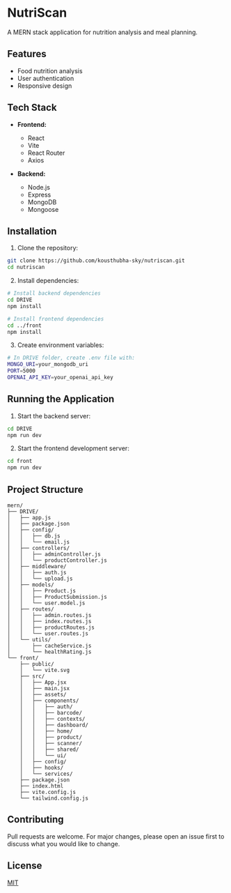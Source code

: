 # NutriScan

A MERN stack application for nutrition analysis and meal planning.

## Features

- Food nutrition analysis
- User authentication
- Responsive design

## Tech Stack

- **Frontend:**
  - React
  - Vite
  - React Router
  - Axios

- **Backend:**
  - Node.js
  - Express
  - MongoDB
  - Mongoose
  

## Installation

1. Clone the repository:
```bash
git clone https://github.com/kousthubha-sky/nutriscan.git
cd nutriscan
```

2. Install dependencies:
```bash
# Install backend dependencies
cd DRIVE
npm install

# Install frontend dependencies
cd ../front
npm install
```

3. Create environment variables:
```bash
# In DRIVE folder, create .env file with:
MONGO_URI=your_mongodb_uri
PORT=5000
OPENAI_API_KEY=your_openai_api_key
```

## Running the Application

1. Start the backend server:
```bash
cd DRIVE
npm run dev
```

2. Start the frontend development server:
```bash
cd front
npm run dev
```

## Project Structure

```
mern/
├── DRIVE/
│   ├── app.js
│   ├── package.json
│   ├── config/
│   │   ├── db.js
│   │   └── email.js
│   ├── controllers/
│   │   ├── adminController.js
│   │   └── productController.js
│   ├── middleware/
│   │   ├── auth.js
│   │   └── upload.js
│   ├── models/
│   │   ├── Product.js
│   │   ├── ProductSubmission.js
│   │   └── user.model.js
│   ├── routes/
│   │   ├── admin.routes.js
│   │   ├── index.routes.js
│   │   ├── productRoutes.js
│   │   └── user.routes.js
│   └── utils/
│       ├── cacheService.js
│       └── healthRating.js
└── front/
    ├── public/
    │   └── vite.svg
    ├── src/
    │   ├── App.jsx
    │   ├── main.jsx
    │   ├── assets/
    │   ├── components/
    │   │   ├── auth/
    │   │   ├── barcode/
    │   │   ├── contexts/
    │   │   ├── dashboard/
    │   │   ├── home/
    │   │   ├── product/
    │   │   ├── scanner/
    │   │   ├── shared/
    │   │   └── ui/
    │   ├── config/
    │   ├── hooks/
    │   └── services/
    ├── package.json
    ├── index.html
    ├── vite.config.js
    └── tailwind.config.js
```

## Contributing

Pull requests are welcome. For major changes, please open an issue first to discuss what you would like to change.

## License

[MIT](https://choosealicense.com/licenses/mit/)
